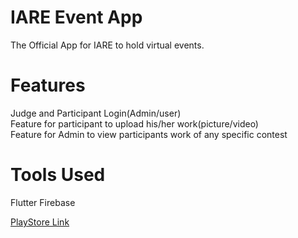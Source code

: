 # IARE Event App

The Official App for IARE to hold virtual events.

# Features
Judge and Participant Login(Admin/user)  <br />
Feature for participant to upload his/her work(picture/video)  <br />
Feature for Admin to view participants work of any specific contest  <br />

# Tools Used
Flutter
Firebase

[PlayStore Link](https://play.google.com/store/apps/details?id=com.iare.eventx)

